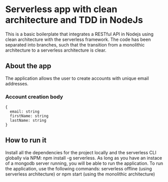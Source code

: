 # Serverless app with clean architecture and TDD in NodeJs

This is a basic boilerplate that integrates a RESTful API in Nodejs using clean architecture with the serverless framework.
The code has been separated into branches, such that the transition from a monolithic architecture to a serverless architecture is clear.

## About the app

The application allows the user to create accounts with unique email addresses.

### Account creation body

```
{
  email: string
  firstName: string
  lastName: string
}
```

## How to run it

Install all the dependencies for the project locally and the serverless CLI globally via NPM: npm install -g serverless. As long as you have an instace of a mongodb server running, you will be able to run the application.
To run the application, use the following commands: serverless offline (using serverless architecture) or npm start (using the monolithic architecture)





